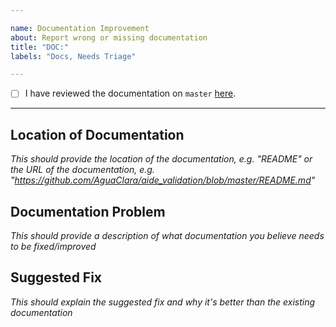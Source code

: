 ```yaml
---

name: Documentation Improvement
about: Report wrong or missing documentation
title: "DOC:"
labels: "Docs, Needs Triage"

---
```


- [ ] I have reviewed the documentation on `master` [here](https://github.com/AguaClara/aide_validation/blob/master/README.md/).

---

## Location of Documentation
*This should provide the location of the documentation, e.g. "README" or the URL of the documentation, e.g. "https://github.com/AguaClara/aide_validation/blob/master/README.md"*

## Documentation Problem
*This should provide a description of what documentation you believe needs to be fixed/improved*

## Suggested Fix
*This should explain the suggested fix and why it's better than the existing documentation*
